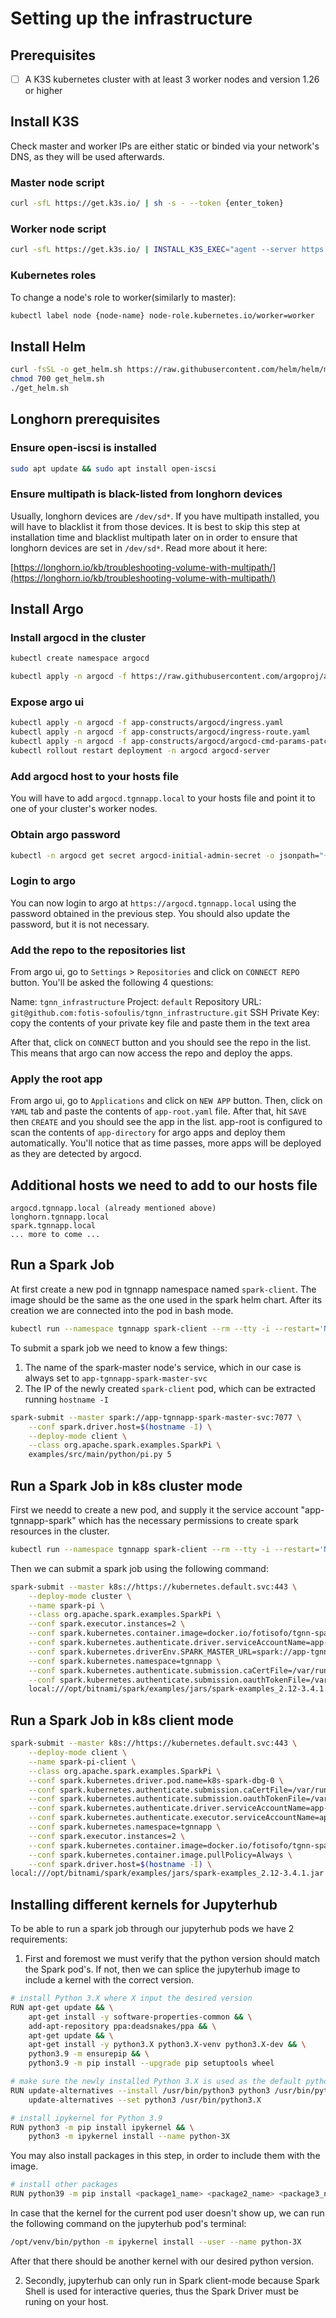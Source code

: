 # Setting up the infrastructure

## Prerequisites

- [ ] A K3S kubernetes cluster with at least 3 worker nodes and version 1.26 or higher

## Install K3S

Check master and worker IPs are either static or binded via your network's DNS, as they will be used afterwards.

### Master node script

```bash
curl -sfL https://get.k3s.io/ | sh -s - --token {enter_token}
```

### Worker node script

```bash
curl -sfL https://get.k3s.io/ | INSTALL_K3S_EXEC="agent --server https://master-node-ip:6443/ --token {enter_token} --node-ip worker-node-ip" sh -s -
```

### Kubernetes roles

To change a node's role to worker(similarly to master):

```bash
kubectl label node {node-name} node-role.kubernetes.io/worker=worker
```

## Install Helm

```bash
curl -fsSL -o get_helm.sh https://raw.githubusercontent.com/helm/helm/main/scripts/get-helm-3
chmod 700 get_helm.sh
./get_helm.sh
```

## Longhorn prerequisites

### Ensure open-iscsi is installed

```bash
sudo apt update && sudo apt install open-iscsi
```

### Ensure multipath is black-listed from longhorn devices

Usually, longhorn devices are `/dev/sd*`. If you have multipath installed, you will have to blacklist it from those devices.
It is best to skip this step at installation time and blacklist multipath later on in order to ensure that longhorn devices are set in `/dev/sd*`. Read more about it here:

[https://longhorn.io/kb/troubleshooting-volume-with-multipath/](https://longhorn.io/kb/troubleshooting-volume-with-multipath/)

## Install Argo

### Install argocd in the cluster

```bash
kubectl create namespace argocd

kubectl apply -n argocd -f https://raw.githubusercontent.com/argoproj/argo-cd/stable/manifests/install.yaml
```

### Expose argo ui

```bash
kubectl apply -n argocd -f app-constructs/argocd/ingress.yaml
kubectl apply -n argocd -f app-constructs/argocd/ingress-route.yaml
kubectl apply -n argocd -f app-constructs/argocd/argocd-cmd-params-patch.yaml
kubectl rollout restart deployment -n argocd argocd-server
```

### Add argocd host to your hosts file

You will have to add `argocd.tgnnapp.local` to your hosts file and point it to one of your cluster's worker nodes.

### Obtain argo password

```bash
kubectl -n argocd get secret argocd-initial-admin-secret -o jsonpath="{.data.password}" | base64 -d
```

### Login to argo

You can now login to argo at `https://argocd.tgnnapp.local` using the password obtained in the previous step. You should also update the password, but it is not necessary.

### Add the repo to the repositories list

From argo ui, go to `Settings` > `Repositories` and click on `CONNECT REPO` button. You'll be asked the following 4 questions:

Name: `tgnn_infrastructure`
Project: `default`
Repository URL: `git@github.com:fotis-sofoulis/tgnn_infrastructure.git`
SSH Private Key: copy the contents of your private key file and paste them in the text area

After that, click on `CONNECT` button and you should see the repo in the list. This means that argo can now access the repo and deploy the apps.

### Apply the root app

From argo ui, go to `Applications` and click on `NEW APP` button. Then, click on `YAML` tab and paste the contents of `app-root.yaml` file. After that, hit `SAVE` then `CREATE` and you should see the app in the list. app-root is configured to scan the contents of `app-directory` for argo apps and deploy them automatically. You'll notice that as time passes, more apps will be deployed as they are detected by argocd.

## Additional hosts we need to add to our hosts file

```
argocd.tgnnapp.local (already mentioned above)
longhorn.tgnnapp.local
spark.tgnnapp.local
... more to come ...
```

## Run a Spark Job

At first create a new pod in tgnnapp namespace named `spark-client`. The image should be the same as the one used in the spark helm chart. After its creation we are connected into the pod in bash mode.

```bash
kubectl run --namespace tgnnapp spark-client --rm --tty -i --restart='Never' --image docker.io/bitnami/spark:3.4.0-debian-11-r2 -- /bin/bash
```

To submit a spark job we need to know a few things:
1. The name of the spark-master node's service, which in our case is always set to `app-tgnnapp-spark-master-svc`
2. The IP of the newly created `spark-client` pod, which can be extracted running `hostname -I`

```bash
spark-submit --master spark://app-tgnnapp-spark-master-svc:7077 \
    --conf spark.driver.host=$(hostname -I) \
    --deploy-mode client \
    --class org.apache.spark.examples.SparkPi \
    examples/src/main/python/pi.py 5
```

## Run a Spark Job in k8s cluster mode

First we needd to create a new pod, and supply it the service account "app-tgnnapp-spark" which has the necessary permissions to create spark resources in the cluster.

```bash
kubectl run --namespace tgnnapp spark-client --rm --tty -i --restart='Never' --image docker.io/bitnami/spark:3.4.0-debian-11-r2 --overrides='{"apiVersion": "v1", "spec": {"serviceAccountName": "app-tgnnapp-spark"}}' -- /bin/bash
```

Then we can submit a spark job using the following command:

```bash
spark-submit --master k8s://https://kubernetes.default.svc:443 \
    --deploy-mode cluster \
    --name spark-pi \
    --class org.apache.spark.examples.SparkPi \
    --conf spark.executor.instances=2 \
    --conf spark.kubernetes.container.image=docker.io/fotisofo/tgnn-spark:3.4.1-debian-11-r4--rev1 \
    --conf spark.kubernetes.authenticate.driver.serviceAccountName=app-tgnnapp-spark \
    --conf spark.kubernetes.driverEnv.SPARK_MASTER_URL=spark://app-tgnnapp-spark-master-svc:7077 \
    --conf spark.kubernetes.namespace=tgnnapp \
    --conf spark.kubernetes.authenticate.submission.caCertFile=/var/run/secrets/kubernetes.io/serviceaccount/ca.crt \
    --conf spark.kubernetes.authenticate.submission.oauthTokenFile=/var/run/secrets/kubernetes.io/serviceaccount/token \
    local:///opt/bitnami/spark/examples/jars/spark-examples_2.12-3.4.1.jar 
```

## Run a Spark Job in k8s client mode

```bash
spark-submit --master k8s://https://kubernetes.default.svc:443 \
    --deploy-mode client \
    --name spark-pi-client \
    --class org.apache.spark.examples.SparkPi \
    --conf spark.kubernetes.driver.pod.name=k8s-spark-dbg-0 \
    --conf spark.kubernetes.authenticate.submission.caCertFile=/var/run/secrets/kubernetes.io/serviceaccount/ca.crt \
    --conf spark.kubernetes.authenticate.submission.oauthTokenFile=/var/run/secrets/kubernetes.io/serviceaccount/token \
    --conf spark.kubernetes.authenticate.driver.serviceAccountName=app-tgnnapp-spark \
    --conf spark.kubernetes.authenticate.executor.serviceAccountName=app-tgnnapp-spark \
    --conf spark.kubernetes.namespace=tgnnapp \
    --conf spark.executor.instances=2 \
    --conf spark.kubernetes.container.image=docker.io/fotisofo/tgnn-spark:3.4.1-debian-11-r4--rev1 \
    --conf spark.kubernetes.container.image.pullPolicy=Always \
    --conf spark.driver.host=$(hostname -I) \
local:///opt/bitnami/spark/examples/jars/spark-examples_2.12-3.4.1.jar
```

## Installing different kernels for Jupyterhub

To be able to run a spark job through our jupyterhub pods we have 2 requirements:

1. First and foremost we must verify that the python version should match the Spark pod's. If not, then we can splice the jupyterhub image to include a kernel with the correct version.

```bash
# install Python 3.X where X input the desired version
RUN apt-get update && \
    apt-get install -y software-properties-common && \
    add-apt-repository ppa:deadsnakes/ppa && \
    apt-get update && \
    apt-get install -y python3.X python3.X-venv python3.X-dev && \
    python3.9 -m ensurepip && \
    python3.9 -m pip install --upgrade pip setuptools wheel

# make sure the newly installed Python 3.X is used as the default python3
RUN update-alternatives --install /usr/bin/python3 python3 /usr/bin/python3.X 1 && \
    update-alternatives --set python3 /usr/bin/python3.X

# install ipykernel for Python 3.9
RUN python3 -m pip install ipykernel && \
    python3 -m ipykernel install --name python-3X
```

You may also install packages in this step, in order to include them with the image.

```bash
# install other packages
RUN python39 -m pip install <package1_name> <package2_name> <package3_name>
```

In case that the kernel for the current pod user doesn't show up, we can run the following command on the jupyterhub pod's terminal:

```bash
/opt/venv/bin/python -m ipykernel install --user --name python-3X
```

After that there should be another kernel with our desired python version.

2. Secondly, jupyterhub can only run in Spark client-mode because Spark Shell is used for interactive queries, thus the Spark Driver must be runing on your host.